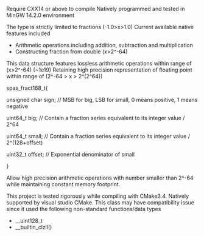 Require CXX14 or above to compile
Natively programmed and tested in MinGW 14.2.0 environment

The type is strictly limited to fractions (-1.0>x>1.0)
Current available native features included
- Arithmetic operations including addition, subtraction and multiplication
- Constructing fraction from double (x>2^-64)

This data structure features lossless arithmetic operations within range of (x>2^-64) (~1e19)
Retaining high precision representation of floating point within range of (2^-64 > x > 2^(2^64))

spas_fract168_t{

  unsigned char sign; // MSB for big, LSB for small, 0 means positive, 1 means negative
  
  uint64_t big; // Contain a fraction series equivalent to its integer value / 2^64
  
  uint64_t small; // Contain a fraction series equivalent to its integer value / 2^(128+offset)
  
  uint32_t offset; // Exponential denominator of small
  
}

Allow high precision arithmetic operations with number smaller than 2^-64 while maintaining constant memory footprint.

This project is tested rigorously while compiling with CMake3.4. Natively supported by visual studio CMake.
This class may have compatibility issue since it used the following non-standard functions/data types
- __uint128_t
- __builtin_clzll()

